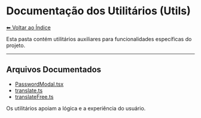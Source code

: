 # Documentação dos Utilitários (Utils)

[⬅ Voltar ao Índice](../../DOCUMENTATION.md)

Esta pasta contém utilitários auxiliares para funcionalidades específicas do projeto.

---

## Arquivos Documentados
- [PasswordModal.tsx](PasswordModal.md)
- [translate.ts](translate.md)
- [translateFree.ts](translateFree.md)

Os utilitários apoiam a lógica e a experiência do usuário.
